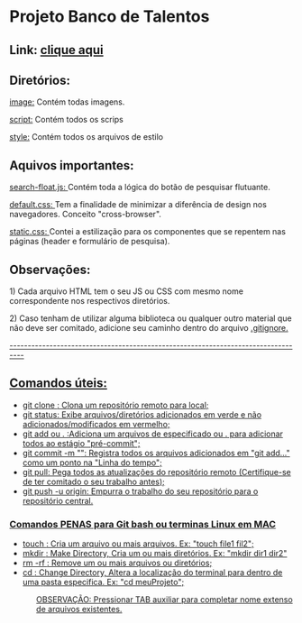 # Projeto Banco de Talentos
Link: <a href="https://wesleybu.github.io/banco-de-talentos/">clique aqui</a>
---------------------------------------------------------------------------------
## Diretórios:

<p><a href="image/">image:</a> Contém todas imagens.</p>
<p><a href="script/">script:</a> Contém todos os scrips</p>
<p><a href="style/">style:</a> Contém todos os arquivos de estilo</p>

## Aquivos importantes:
<p><a href="script/search-float.js">search-float.js: </a>Contém toda a lógica do botão de pesquisar flutuante.</p>
<p><a href="style/default.css">default.css: </a>Tem a finalidade de minimizar a diferência de design nos navegadores. Conceito "cross-browser".</p>
<p><a href="style/static.css">static.css: </a>Contei a estilização para os componentes que se repentem nas páginas (header e formulário de pesquisa).</p>

## Observações:
<p>1) Cada arquivo HTML tem o seu JS ou CSS com mesmo nome correspondente nos respectivos diretórios.</p>
<p>2) Caso tenham de utilizar alguma biblioteca ou qualquer outro material que não deve ser comitado, adicione seu caminho dentro do arquivo <a href=".gitignore">.gitignore.<p>
----------------------------------------------------------------------------------

## Comandos úteis:
<ul>
<li>git clone <endereço>: Clona um repositório remoto para local;
<li>git status: Exibe arquivos/diretórios adicionados em verde e não adicionados/modificados em vermelho;</li>
<li>git add <nome> ou . :Adiciona um arquivos de especificado <nome> ou . para adicionar todos ao estágio "pré-commit";</li>
<li>git commit -m "<menssagem>": Registra todos os arquivos adicionados em "git add..." como um ponto na "Linha do tempo";</li>
<li>git pull: Pega todos as atualizações do repositório remoto (Certifique-se de ter comitado o seu trabalho antes);</li>
<li>git push -u origin: Empurra o trabalho do seu repositório para o repositório central.</li>
</ul>

### Comandos PENAS para Git bash ou terminas Linux em MAC
<ul>
<li>touch <nome-arquivo>: Cria um arquivo ou mais arquivos. Ex: "touch file1 fil2";</li>
<li>mkdir <nome-diretório>: Make Directory, Cria um ou mais diretórios. Ex: "mkdir dir1 dir2"</li>
<li>rm -rf <file or dir>: Remove um ou mais arquivos ou diretórios;</li>
<li>cd <directory>: Change Directory, Altera a localização do terminal para dentro de uma pasta especifica. Ex: "cd meuProjeto";</li>
<ul>
<p>OBSERVAÇÃO: Pressionar TAB auxiliar para completar nome extenso de arquivos existentes.</p>
